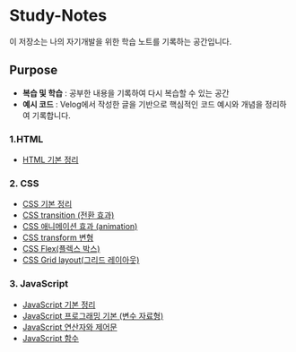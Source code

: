 # Study-Notes 

이 저장소는 나의 자기개발을 위한 학습 노트를 기록하는 공간입니다.

## Purpose

- **복습 및 학습** : 공부한 내용을 기록하여 다시 복습할 수 있는 공간
- **예시 코드** : Velog에서 작성한 글을 기반으로 핵심적인 코드 예시와 개념을 정리하여 기록합니다. 



### 1.HTML 

- [HTML 기본 정리](https://velog.io/@dkzh506/HTML-%EA%B8%B0%EB%B3%B8-%EC%A0%95%EB%A6%AC)

### 2. CSS

- [CSS 기본 정리](https://velog.io/@dkzh506/CSS-%EA%B8%B0%EB%B3%B8-%EC%A0%95%EB%A6%AC)
- [CSS transition (전환 효과)](https://velog.io/@dkzh506/CSS-transition%EC%A0%84%ED%99%98-%ED%9A%A8%EA%B3%BC)
- [CSS 애니메이션 효과 (animation)](https://velog.io/@dkzh506/CSS-%EC%95%A0%EB%8B%88%EB%A9%94%EC%9D%B4%EC%85%98-%ED%9A%A8%EA%B3%BC-animation)
- [CSS transform 변형](https://velog.io/@dkzh506/transform-%EB%B3%80%ED%98%95)
- [CSS Flex(플렉스 박스)](https://velog.io/@dkzh506/Flex%ED%94%8C%EB%A0%89%EC%8A%A4-%EB%B0%95%EC%8A%A4)
- [CSS Grid layout(그리드 레이아웃)](https://velog.io/@dkzh506/Grid-layout%EA%B7%B8%EB%A6%AC%EB%93%9C-%EB%A0%88%EC%9D%B4%EC%95%84%EC%9B%83)

### 3. JavaScript

- [JavaScript 기본 정리](https://velog.io/@dkzh506/JavaScript-%EA%B8%B0%EB%B3%B8-%EC%A0%95%EB%A6%AC)
- [JavaScript 프로그래밍 기본 (변수 자료형)](https://velog.io/@dkzh506/JavaScript-%ED%94%84%EB%A1%9C%EA%B7%B8%EB%9E%98%EB%B0%8D-%EA%B8%B0%EB%B3%B8-%EB%B3%80%EC%88%98-%EC%9E%90%EB%A3%8C%ED%98%95)
- [JavaScript 연산자와 제어문](https://velog.io/@dkzh506/JavaScript-%EC%97%B0%EC%82%B0%EC%9E%90%EC%99%80-%EC%A0%9C%EC%96%B4%EB%AC%B8)
- [JavaScript 함수](https://velog.io/@dkzh506/JavaScript-%ED%95%A8%EC%88%98)

